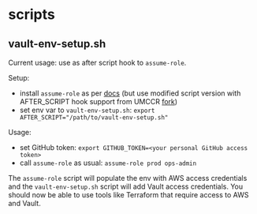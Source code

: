 # scripts

## vault-env-setup.sh

Current usage: use as after script hook to `assume-role`.

Setup:
- install `assume-role` as per [docs](https://github.com/coinbase/assume-role) (but use modified script version with AFTER_SCRIPT hook support from UMCCR [fork](https://github.com/umccr/assume-role))
- set env var to `vault-env-setup.sh`: `export AFTER_SCRIPT="/path/to/vault-env-setup.sh"`

Usage:
- set GitHub token: `export GITHUB_TOKEN=<your personal GitHub access token>`
- call `assume-role` as usual: `assume-role prod ops-admin`

The `assume-role` script will populate the env with AWS access credentials and the `vault-env-setup.sh` script will add Vault access credentials. You should now be able to use tools like Terraform that require access to AWS and Vault.
